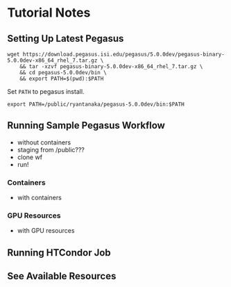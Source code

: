 # Tutorial Notes

## Setting Up Latest Pegasus

```
wget https://download.pegasus.isi.edu/pegasus/5.0.0dev/pegasus-binary-5.0.0dev-x86_64_rhel_7.tar.gz \
    && tar -xzvf pegasus-binary-5.0.0dev-x86_64_rhel_7.tar.gz \
    && cd pegasus-5.0.0dev/bin \
    && export PATH=$(pwd):$PATH
```

Set `PATH` to pegasus install.
```
export PATH=/public/ryantanaka/pegasus-5.0.0dev/bin:$PATH
```

## Running Sample Pegasus Workflow
- without containers
- staging from /public???
- clone wf
- run!

### Containers 
- with containers

### GPU Resources 
- with GPU resources

## Running HTCondor Job

## See Available Resources


